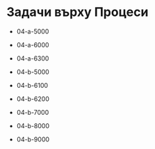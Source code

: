 # Задачи върху Процеси

* 04-a-5000  

* 04-a-6000  

* 04-a-6300  

* 04-b-5000  

* 04-b-6100  

* 04-b-6200  

* 04-b-7000  

* 04-b-8000  

* 04-b-9000  
